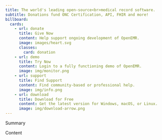 ```yaml
---
title: The world's leading open-source<br>medical record software.
subtitle: Donations fund ONC Certification, API, FHIR and more!
billboard:
  cards:
    - url: donate
      title: Give Now
      content: Help support ongoing development of OpenEMR.
      image: images/heart.svg
      classes:
        card: donation
    - url: demo
      title: Try Now
      content: Login to a fully functioning demo of OpenEMR.
      image: img/monitor.png
    - url: support
      title: Find Support
      content: Find community-based or professional help.
      image: img/info.png
    - url: download
      title: Download for Free
      content: Get the latest version for Windows, macOS, or Linux.
      image: img/download-arrow.png
---
```


Summary

<!--more-->

Content
